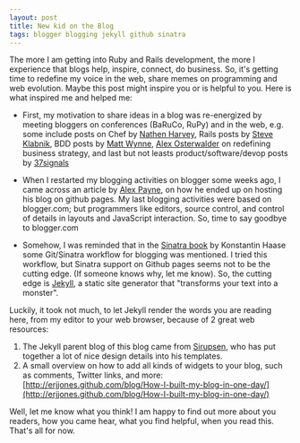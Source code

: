 ```yaml
---
layout: post
title: New kid on the Blog 
tags: blogger blogging jekyll github sinatra
---
```


The more I am getting into Ruby and Rails development, the more I experience that blogs help, inspire, connect, do business. So, it's getting time to redefine my voice in the web, share memes on programming and web evolution. Maybe this post might inspire you or is helpful to you. Here is what inspired me and helped me:

* First, my motivation to share ideas in a blog was re-energized by meeting bloggers on conferences (BaRuCo, RuPy) and in the web, e.g. some include posts on Chef by [Nathen Harvey](http://nathenharvey.com), Rails posts by [Steve Klabnik](http://words.steveklabnik.com/), BDD posts by [Matt Wynne](http://blog.mattwynne.net/), [Alex Osterwalder](http://businessmodelalchemist.com) on redefining business strategy, and last but not leasts product/software/devop posts by [37signals](http://svn.37signals.com)

* When I restarted my blogging activities on blogger some weeks ago, I came across an article by [Alex Payne](http://al3x.net/about.html), on how he ended up on hosting his blog on github pages. My last blogging activities were based on blogger.com; but programmers like editors, source control, and control of details in layouts and JavaScript interaction. So, time to say goodbye to blogger.com

* Somehow, I was reminded that in the [Sinatra book](http://shop.oreilly.com/product/0636920019664.do) by Konstantin Haase some Git/Sinatra workflow for blogging was mentioned. I tried this workflow, but Sinatra support on Github pages seems not to be the cutting edge. (If someone knows why, let me know). So, the cutting edge is [Jekyll](http://jekyllrb.com/), a static site generator that "transforms your text into a monster".

Luckily, it took not much, to let Jekyll render the words you are reading here, from my editor to your web browser, because of 2 great web resources:

1. The Jekyll parent blog of this blog came from [Sirupsen](https://github.com/Sirupsen/sirupsen.github.com), who has put together a lot of nice design details into his templates.
2. A small overview on how to add all kinds of widgets to your blog, such as comments, Twitter links, and more: [http://erjjones.github.com/blog/How-I-built-my-blog-in-one-day/](http://erjjones.github.com/blog/How-I-built-my-blog-in-one-day/)

Well, let me know what you think! I am happy to find out more about you readers, how you came hear, what you find helpful, when you read this. That's all for now.
